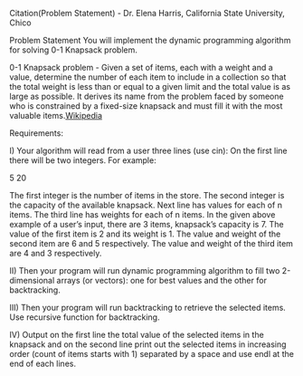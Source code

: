 Citation(Problem Statement)  -  Dr. Elena Harris, California State University, Chico


Problem Statement
You will implement the dynamic programming algorithm for solving 0-1 Knapsack problem. 


0-1 Knapsack problem -
Given a set of items, each with a weight and a value, determine the number of each item to include in a collection so that the total weight is less than or equal to a given limit and the total value is as large as possible. It derives its name from the problem faced by someone who is constrained by a fixed-size knapsack and must fill it with the most valuable items.[Wikipedia](https://en.wikipedia.org/wiki/Knapsack_problem)


Requirements:

I) Your algorithm will read from a user three lines (use cin):
On the first line there will be two integers. For example:

5 20

The first integer is the number of items in the store. The second integer is the capacity of the available knapsack.
Next line has values for each of n items.
The third line has weights for each of n items.
In the given above example of a user’s input, there are 3 items, knapsack’s capacity is 7. The value of the first item is 2 and its weight is 1. The value and weight of the second item are 6 and 5 respectively. The value and weight of the third item are 4 and 3 respectively.


II) Then your program will run dynamic programming algorithm to fill two 2-dimensional arrays (or vectors): one for best values and the other for backtracking.


III) Then your program will run backtracking to retrieve the selected items. Use recursive function for backtracking.


IV) Output on the first line the total value of the selected items in the knapsack and on the second line print out the selected items in increasing order (count of items starts with 1) separated by a space and use endl at the end of each lines.

